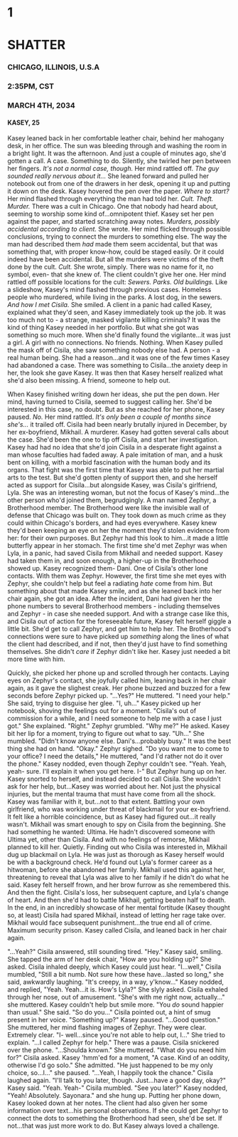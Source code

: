 # 1
# SHATTER
### CHICAGO, ILLINOIS, U.S.A
### 2:35PM, CST
### MARCH 4TH, 2034
#### KASEY, 25

Kasey leaned back in her comfortable leather chair, behind her mahogany desk, in her office. The sun was bleeding through and washing the room in a bright light. It was the afternoon. And just a couple of minutes ago, she'd gotten a call. A case. Something to do. Silently, she twirled her pen between her fingers. *It's not a normal case, though.* Her mind rattled off. *The guy sounded really nervous about it...* She leaned forward and pulled her notebook out from one of the drawers in her desk, opening it up and putting it down on the desk. Kasey hovered the pen over the paper. *Where to start?* Her mind flashed through everything the man had told her. *Cult. Theft. Murder.* There was a cult in Chicago. One that nobody had heard about, seeming to worship some kind of...omnipotent thief. Kasey set her pen against the paper, and started scratching away notes. *Murders, possibly accidental according to client.* She wrote. Her mind flicked through possible conclusions, trying to connect the murders to something else. The way the man had described them *had* made them seem accidental, but that was something that, with proper know-how, could be staged easily. Or it could indeed have been accidental. But all the murders were victims of the theft done by the cult. *Cult.* She wrote, simply. There was no name for it, no symbol, even- that she knew of. The client couldn't give her one. Her mind rattled off possible locations for the cult: *Sewers. Parks. Old buildings.* Like a slideshow, Kasey's mind flashed through previous cases. Homeless people who murdered, while living in the parks. A lost dog, in the sewers. *And how I met Cisila.* She smiled. A client in a panic had called Kasey, explained what they'd seen, and Kasey immediately took up the job. It was too much not to - a strange, masked vigilante killing criminals? It was the kind of thing Kasey needed in her portfolio. But what she got was something so much more. When she'd finally found the vigilante...it was just a girl. A girl with no connections. No friends. Nothing. When Kasey pulled the mask off of Cisila, she saw something nobody else had. A person - a real human being. She had a reason...and it was one of the few times Kasey had abandoned a case. There was something to Cisila...the anxiety deep in her, the look she gave Kasey. It was then that Kasey herself realized what she'd also been missing. A friend, someone to help out.

When Kasey finished writing down her ideas, she put the pen down. Her mind, having turned to Cisila, seemed to suggest calling her. She'd be interested in this case, no doubt. But as she reached for her phone, Kasey paused. *No.* Her mind rattled. *It's only been a couple of months since she's...* it trailed off. Cisila had been nearly brutally injured in December, by her ex-boyfriend, Mikhail. A murderer. Kasey had gotten several calls about the case. She'd been the one to tip off Cisila, and start her investigation. Kasey had had no idea that she'd join Cisila in a desperate fight against a man whose faculties had faded away. A pale imitation of man, and a husk bent on killing, with a morbid fascination with the human body and its organs. That fight was the first time that Kasey was able to put her martial arts to the test. But she'd gotten plenty of support then, and she herself acted as support for Cisila...but alongside Kasey, was Cisila's girlfriend, Lyla. She was an interesting woman, but not the focus of Kasey's mind...the other person who'd joined them, begrudgingly. A man named Zephyr, a Brotherhood member. The Brotherhood were like the invisible wall of defense that Chicago was built on. They took down as much crime as they could within Chicago's borders, and had eyes everywhere. Kasey knew they'd been keeping an eye on her the moment they'd stolen evidence from her: for their own purposes. But Zephyr had this look to him...it made a little butterfly appear in her stomach. The first time she'd met Zephyr was when Lyla, in a panic, had saved Cisila from Mikhail and needed support. Kasey had taken them in, and soon enough, a higher-up in the Brotherhood showed up. Kasey recognized them- Dani. One of Cisila's other lone contacts. With them was Zephyr. However, the first time she met eyes with Zephyr, she couldn't help but feel a radiating *hate* come from him. But something about that made Kasey smile, and as she leaned back into her chair again, she got an idea. After the incident, Dani had given her the phone numbers to several Brotherhood members - including themselves and Zephyr - in case she needed support. And with a strange case like this, and Cisila out of action for the foreseeable future, Kasey felt herself giggle a little bit. She'd get to call Zephyr, and get him to help her. The Brotherhood's connections were sure to have picked up *something* along the lines of what the client had described, and if not, then they'd just have to find something themselves. She didn't *care* if Zephyr didn't like her. Kasey just needed a bit more time with him.

Quickly, she picked her phone up and scrolled through her contacts. Laying eyes on Zephyr's contact, she joyfully called him, leaning back in her chair again, as it gave the slighest creak. Her phone buzzed and buzzed for a few seconds before Zephyr picked up. "...Yes?" He muttered. "I need your help." She said, trying to disguise her glee. "I, uh..." Kasey picked up her notebook, shoving the feelings out for a moment. "Cisila's out of commission for a while, and I need someone to help me with a case I just got." She explained. "Right." Zephyr grumbled. "Why me?" He asked. Kasey bit her lip for a moment, trying to figure out what to say. "Uh..." She mumbled. "Didn't know anyone else. Dani's...probably busy." It was the best thing she had on hand. "Okay." Zephyr sighed. "Do you want me to come to your office? I need the details," He muttered, "and I'd rather not do it over the phone." Kasey nodded, even though Zephyr couldn't see. "Yeah. Yeah, yeah- sure. I'll explain it when you get here. I-" But Zephyr hung up on her. Kasey snorted to herself, and instead decided to call Cisila. She wouldn't ask for her help, but...Kasey was worried about her. Not just the physical injuries, but the mental trauma that must have come from all the shock. Kasey was familiar with it, but...not to that extent. Battling your own girlfriend, who was working under threat of blackmail for your ex-boyfriend. It felt like a horrible coincidence, but as Kasey had figured out...it really wasn't. Mikhail was smart enough to spy on Cisila from the beginning. She had something he wanted: Ultima. He hadn't discovered someone with Ultima yet, other than Cisila. And with no feelings of remorse, Mikhail planned to kill her. Quietly. Finding out who Cisila was interested in, Mikhail dug up blackmail on Lyla. He was just as thorough as Kasey herself would be with a background check. He'd found out Lyla's former career as a hitwoman, before she abandoned her family. Mikhail used this against her, threatening to reveal that Lyla was alive to her family if he didn't do what he said. Kasey felt herself frown, and her brow furrow as she remembered this. And then the fight. Cisila's loss, her subsequent capture, and Lyla's change of heart. And then she'd had to battle Mikhail, getting beaten half to death. In the end, in an incredibly showcase of her mental fortitude (Kasey thought so, at least) Cisila had spared Mikhail, instead of letting her rage take over. Mikhail would face subsequent punishment...the true end all of crime. Maximum security prison. Kasey called Cisila, and leaned back in her chair again. 

"...Yeah?" Cisila answered, still sounding tired. "Hey." Kasey said, smiling. She tapped the arm of her desk chair, "How are you holding up?" She asked. Cisila inhaled deeply, which Kasey could just hear. "I...well," Cisila mumbled, "Still a bit numb. Not sure how these have...lasted so long," she said, awkwardly laughing. "It's creepy, in a way, y'know..." Kasey nodded, and replied, "Yeah. Yeah...it is. How's Lyla?" She slyly asked. Cisila exhaled through her nose, out of amusement. "She's with me right now, actually..." she muttered. Kasey couldn't help but smile more. "You *do* sound happier than usual." She said. "So do you..." Cisila pointed out, a hint of smug present in her voice. "Something up?" Kasey paused. "...Good question." She muttered, her mind flashing images of Zephyr. They were clear. Extremely clear. "I- well...since you're not able to help out, I..." She tried to explain. "...I called Zephyr for help." There was a pause. Cisila snickered over the phone. "...Shoulda known." She muttered. "What do you need him for?" Cisila asked. Kasey 'hmm'ed for a moment, "A case. Kind of an oddity, otherwise I'd go solo." She admitted. "He just happened to be my only choice, so...I..." she paused. "...Yeah, I happily took the chance." Cisila laughed again. "I'll talk to you later, though. Just...have a good day, okay?" Kasey said. "Yeah. Yeah-" Cisila mumbled. "See you later?" Kasey nodded, "Yeah! Absolutely. Sayonara." and she hung up. Putting her phone down, Kasey looked down at her notes. The client had also given her some information over text...his personal observations. If she could get Zephyr to connect the dots to something the Brotherhood had seen, she'd be set. If not...that was just more work to do. But Kasey always loved a challenge.
